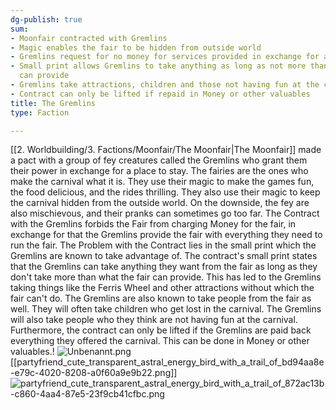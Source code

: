 ```yaml
---
dg-publish: true
sum:
- Moonfair contracted with Gremlins
- Magic enables the fair to be hidden from outside world
- Gremlins request for no money for services provided in exchange for a place to stay
- Small print allows Gremlins to take anything as long as not more than what the fair
  can provide
- Gremlins take attractions, children and those not having fun at the carnival
- Contract can only be lifted if repaid in Money or other valuables
title: The Gremlins
type: Faction

---
```






[[2. Worldbuilding/3. Factions/Moonfair/The Moonfair\|The Moonfair]] made a pact with a group of fey creatures called the Gremlins who grant them their power in exchange for a place to stay. The fairies are the ones who make the carnival what it is. They use their magic to make the games fun, the food delicious, and the rides thrilling. They also use their magic to keep the carnival hidden from the outside world. On the downside, the fey are also mischievous, and their pranks can sometimes go too far.
The Contract with the Gremlins forbids the Fair from charging Money for the fair, in exchange for that the Gremlins provide the fair with everything they need to run the fair.
The Problem with the Contract lies in the small print which the Gremlins are known to take advantage of.
The contract's small print states that the Gremlins can take anything they want from the fair as long as they don't take more than what the fair can provide. This has led to the Gremlins taking things like the Ferris Wheel and other attractions without which the fair can't do. The Gremlins are also known to take people from the fair as well. They will often take children who get lost in the carnival. The Gremlins will also take people who they think are not having fun at the carnival.
Furthermore, the contract can only be lifted if the Gremlins are paid back everything they offered the carnival. This can be done in Money or other valuables.! 
![Unbenannt.png](/img/user/Pictures/Unbenannt.png)[[partyfriend_cute_transparent_astral_energy_bird_with_a_trail_of_bd94aa8e-e79c-4020-8208-a0f60a9e9b22.png]]
![partyfriend_cute_transparent_astral_energy_bird_with_a_trail_of_872ac13b-c860-4aa4-87e5-23f9cb41cfbc.png](/img/user/Pictures/partyfriend_cute_transparent_astral_energy_bird_with_a_trail_of_872ac13b-c860-4aa4-87e5-23f9cb41cfbc.png)